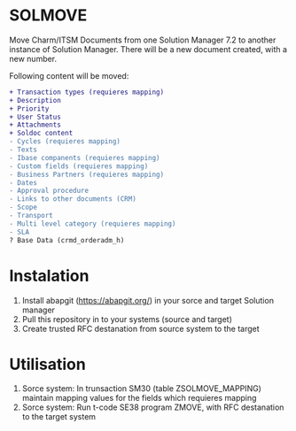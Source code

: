 # SOLMOVE
Move Charm/ITSM Documents from one Solution Manager 7.2 to another instance of Solution Manager. 
There will be a new document created, with a new number.

Following content will be moved:
```diff
+ Transaction types (requieres mapping)
+ Description
+ Priority
+ User Status
+ Attachments
+ Soldoc content
- Cycles (requieres mapping)
- Texts
- Ibase companents (requieres mapping)
- Custom fields (requieres mapping)
- Business Partners (requieres mapping)
- Dates
- Approval procedure
- Links to other documents (CRM)
- Scope
- Transport
- Multi level category (requieres mapping)
- SLA
? Base Data (crmd_orderadm_h)
```

# Instalation
1) Install abapgit (https://abapgit.org/) in your sorce and target Solution manager
2) Pull this repository in to your systems (source and target)
3) Create trusted RFC destanation from source system to the target

# Utilisation
1)  Sorce system: In trunsaction SM30 (table ZSOLMOVE_MAPPING) maintain mapping values for the fields which requieres mapping
2)  Sorce system: Run t-code SE38 program ZMOVE, with RFC destanation to the target system 
